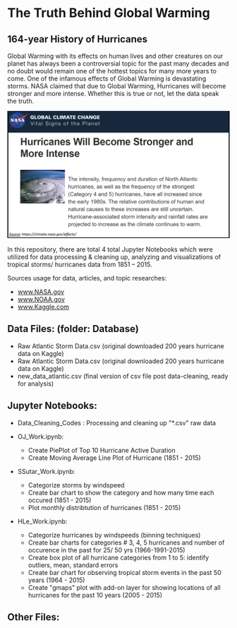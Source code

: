 # The Truth Behind Global Warming
## 164-year History of Hurricanes
Global Warming with its effects on human lives and other creatures on our planet has always been a controversial topic for the past many decades and no doubt would remain one of the hottest topics for many more years to come. One of the infamous effects of Global Warming is devastating storms. NASA claimed that due to Global Warming, Hurricanes will become stronger and more intense. Whether this is true or not, let the data speak the truth.

![Image description](NASA_Glb_Wrmg.png)

In this repository, there are total 4 total Jupyter Notebooks which were utilized for data processing & cleaning up, analyzing and visualizations of tropical storms/ hurricanes data from 1851 – 2015.

Sources usage for data, articles, and topic researches:
   - www.NASA.gov
   - www.NOAA.gov
   - www.Kaggle.com


## Data Files: (folder: Database)
- Raw Atlantic Storm Data.csv (original downloaded 200 years hurricane data on Kaggle)
- Raw Atlantic Storm Data.csv (original downloaded 200 years hurricane data on Kaggle)
- new_data_atlantic.csv (final version of csv file post data-cleaning, ready for analysis)

## Jupyter Notebooks:
- Data_Cleaning_Codes : Processing and cleaning up "*.csv" raw data 
   
- OJ_Work.ipynb:  
   - Create PiePlot of Top 10 Hurricane Active Duration
   - Create Moving Average Line Plot of Hurricane (1851 - 2015)
    
- SSutar_Work.ipynb:  
   - Categorize storms by windspeed
   - Create bar chart to show the category and how many time each occured (1851 - 2015)
   - Plot monthly distribtution of hurricanes (1851 - 2015)

- HLe_Work.ipynb:  
   - Categorize hurricanes by windspeeds (binning techniques)
   - Create bar charts for categories # 3, 4, 5 hurricanes and number of occurence in the past for 25/ 50 yrs (1966-1991-2015)
   - Create box plot of all hurricane categories from 1 to 5: identify outliers, mean, standard errors
   - Create bar chart for observing tropical storm events in the past 50 years (1964 - 2015)
   - Create "gmaps" plot with add-on layer for showing locations of all hurricanes for the past 10 years (2005 - 2015)
   
## Other Files: 
       


